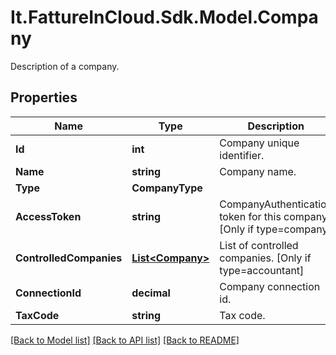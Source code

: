 # It.FattureInCloud.Sdk.Model.Company
Description of a company.

## Properties

Name | Type | Description | Notes
------------ | ------------- | ------------- | -------------
**Id** | **int** | Company unique identifier. | [optional] 
**Name** | **string** | Company name. | [optional] 
**Type** | **CompanyType** |  | [optional] 
**AccessToken** | **string** | CompanyAuthentication token for this company. [Only if type&#x3D;company] | [optional] 
**ControlledCompanies** | [**List&lt;Company&gt;**](Company.md) | List of controlled companies. [Only if type&#x3D;accountant] | [optional] 
**ConnectionId** | **decimal** | Company connection id. | [optional] 
**TaxCode** | **string** | Tax code. | [optional] 

[[Back to Model list]](../README.md#documentation-for-models) [[Back to API list]](../README.md#documentation-for-api-endpoints) [[Back to README]](../README.md)


